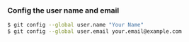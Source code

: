 ### Config the user name and email
```bash
$ git config --global user.name "Your Name"
$ git config --global user.email your.email@example.com
```
